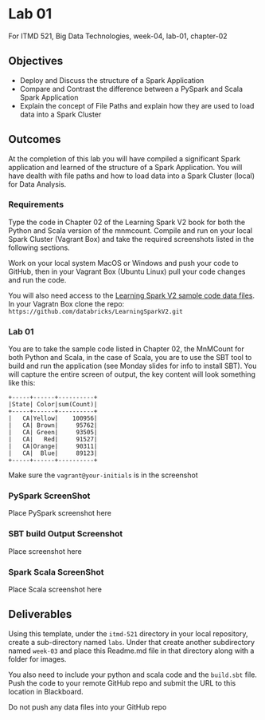 # Lab 01

For ITMD 521, Big Data Technologies, week-04, lab-01, chapter-02

## Objectives

* Deploy and Discuss the structure of a Spark Application
* Compare and Contrast the difference between a PySpark and Scala Spark Application
* Explain the concept of File Paths and explain how they are used to load data into a Spark Cluster

## Outcomes

At the completion of this lab you will have compiled a significant Spark application and learned of the structure of a Spark Application. You will have dealth with file paths and how to load data into a Spark Cluster (local) for Data Analysis.

### Requirements

Type the code in Chapter 02 of the Learning Spark V2 book for both the Python and Scala version of the mnmcount. Compile and run on your local Spark Cluster (Vagrant Box) and take the required screenshots listed in the following sections. 

Work on your local system MacOS or Windows and push your code to GitHub, then in your Vagrant Box (Ubuntu Linux) pull your code changes and run the code.

You will also need access to the [Learning Spark V2 sample code data files](https://github.com/databricks/LearningSparkV2.git "webpage class sample code"). In your Vagratn Box clone the repo: `https://github.com/databricks/LearningSparkV2.git` 

### Lab 01

You are to take the sample code listed in Chapter 02, the MnMCount for both Python and Scala, in the case of Scala, you are to use the SBT tool to build and run the application (see Monday slides for info to install SBT). You will capture the entire screen of output, the key content will look something like this:

```
+-----+------+----------+
|State| Color|sum(Count)|
+-----+------+----------+
|   CA|Yellow|    100956|
|   CA| Brown|     95762|
|   CA| Green|     93505|
|   CA|   Red|     91527|
|   CA|Orange|     90311|
|   CA|  Blue|     89123|
+-----+------+----------+
```

Make sure the `vagrant@your-initials` is in the screenshot

### PySpark ScreenShot

Place PySpark screenshot here

### SBT build Output Screenshot

Place screenshot here

### Spark Scala ScreenShot

Place Scala screenshot here

## Deliverables

Using this template, under the `itmd-521` directory in your local repository, create a sub-directory named `labs`. Under that create another subdirectory named `week-03` and place this Readme.md file in that directory along with a folder for images.

You also need to include your python and scala code and the `build.sbt` file. Push the code to your remote GitHub repo and submit the URL to this location in Blackboard.

Do not push any data files into your GitHub repo

